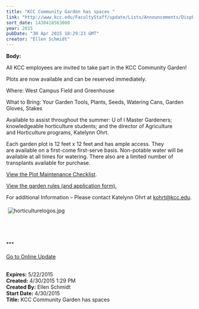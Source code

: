 ```yaml
---
title: "KCC Community Garden has spaces "
link: "http://www.kcc.edu/FacultyStaff/update/Lists/Announcements/DispForm.aspx?ID=1913"
sort_date: 1430418563000
year: 2015
pubDate: "30 Apr 2015 18:29:23 GMT"
creator: "Ellen Schmidt"
---
```


<div><b>Body:</b> <div class="ExternalClassC0613B2D7A9F4D2EAC30D635A0BD591D"><p>All KCC employees are invited to take part in the KCC Community Garden!</p>
<p>Plots are now available and can be reserved immediately.</p>
<p>Where: West Campus Field and Greenhouse</p>
<p>What to Bring: Your Garden Tools, Plants, Seeds, Watering Cans, Garden Gloves, Stakes</p>
<p>Available to assist throughout the summer: U of I Master Gardeners; knowledgeable horticulture students; and the director of Agriculture and Horticulture programs, Katelynn Ohrt.</p>
<p>Each garden plot is 12 feet x 12 feet and has ample access. They are available on a first-come first-serve basis. Non-potable water will be available at all times for watering. There also are a limited number of transplants available for purchase.</p>
<p><a href="/FacultyStaff/update/Documents/2015GardenPlotMaintenanceChecklist.pdf">View the Plot Maintenance Checklist</a>.</p>
<p><a href="/FacultyStaff/update/Documents/2015GardenPlotRules.pdf">View the garden rules (and application form).</a></p>
<p>For additional Information – Please contact Katelynn Ohrt at <a href="mailto:kohrt@kcc.edu">kohrt@kcc.edu</a>.</p>
<p><img alt="horticulturelogos.jpg" src="/FacultyStaff/update/Documents/horticulturelogos.jpg" style="margin:5px" /><br /><br /><br /><br /><br />***<br /><br /><a href="/update">Go to Online Update</a><br /> <br /></p></div></div>
<div><b>Expires:</b> 5/22/2015</div>
<div><b>Created:</b> 4/30/2015 1:29 PM</div>
<div><b>Created By:</b> Ellen Schmidt</div>
<div><b>Start Date:</b> 4/30/2015</div>
<div><b>Title:</b> KCC Community Garden has spaces </div>
